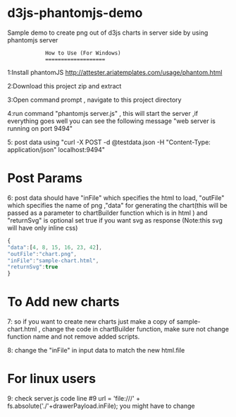 d3js-phantomjs-demo
===================

Sample demo to create png out of d3js charts in server side by using phantomjs server
                
                How to Use (For Windows)
                ===================
                
1:Install phantomJS http://attester.ariatemplates.com/usage/phantom.html

2:Download this project zip and extract

3:Open command prompt , navigate to this project directory

4:run command "phantomjs server.js" , this will start the server ,if everything goes well you can see the following message "web server is running on port 9494"

5: post data using  "curl -X POST -d @testdata.json -H "Content-Type: application/json" localhost:9494"


Post Params
===================
6: post data should have "inFile" which specifies the html to load, "outFile" which specifies the name of png
,"data" for generating the chart(this will be passed as a parameter to chartBuilder function which is in html  ) and "returnSvg" is optional set true if you want svg as response (Note:this svg will have only inline css)
```javascript
{
"data":[4, 8, 15, 16, 23, 42],
"outFile":"chart.png",
"inFile":"sample-chart.html",
"returnSvg":true
}
```
To Add new charts
===================
7: so if you want to create new charts just make a copy of sample-chart.html , change the code in chartBuilder function,
make sure not change function name and not remove added scripts.

8: change the "inFile" in input data to match the new html.file 


For linux users
===================
9:  check server.js code line #9 url = 'file:///' + fs.absolute('./'+drawerPayload.inFile); you might have to change



